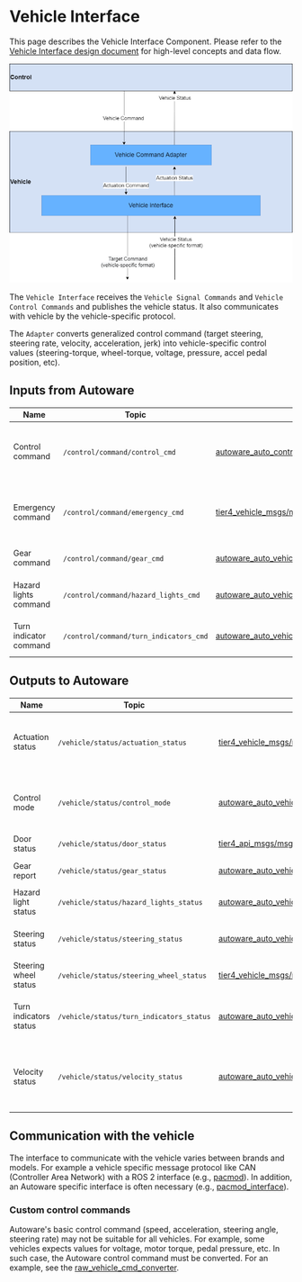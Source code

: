 # Vehicle Interface

This page describes the Vehicle Interface Component. Please refer to the [Vehicle Interface design document](../../autoware-architecture/vehicle/) for high-level concepts and data flow.

![Vehicle Interface overview](../../autoware-architecture/vehicle/image/vehicle_interface_overview.png)

The `Vehicle Interface` receives the `Vehicle Signal Commands` and `Vehicle Control Commands` and publishes the vehicle status. It also communicates with vehicle by the vehicle-specific protocol.

The `Adapter` converts generalized control command (target steering, steering rate, velocity, acceleration, jerk) into vehicle-specific control values (steering-torque, wheel-torque, voltage, pressure, accel pedal position, etc).

## Inputs from Autoware

| Name                   | Topic                                  | Type                                                                                                                                                                             | Description                                                    |
| ---------------------- | -------------------------------------- | -------------------------------------------------------------------------------------------------------------------------------------------------------------------------------- | -------------------------------------------------------------- |
| Control command        | `/control/command/control_cmd`         | [autoware_auto_control_msgs/msg/AckermannControlCommand](https://github.com/tier4/autoware_auto_msgs/blob/tier4/main/autoware_auto_control_msgs/msg/AckermannControlCommand.idl) | Target controls of the vehicle (steering angle, velocity, ...) |
| Emergency command      | `/control/command/emergency_cmd`       | [tier4_vehicle_msgs/msg/VehicleEmergencyStamped](https://github.com/tier4/tier4_autoware_msgs/blob/tier4/universe/tier4_vehicle_msgs/msg/VehicleEmergencyStamped.msg)            | Whether the vehicle should enter its emergency mode            |
| Gear command           | `/control/command/gear_cmd`            | [autoware_auto_vehicle_msgs/msg/GearCommand](https://github.com/tier4/autoware_auto_msgs/blob/tier4/main/autoware_auto_vehicle_msgs/msg/GearCommand.idl)                         | Target gear of the vehicle                                     |
| Hazard lights command  | `/control/command/hazard_lights_cmd`   | [autoware_auto_vehicle_msgs/msg/HazardLightsCommand](https://github.com/tier4/autoware_auto_msgs/blob/tier4/main/autoware_auto_vehicle_msgs/msg/HazardLightsCommand.idl)         | Target values of the hazard lights                             |
| Turn indicator command | `/control/command/turn_indicators_cmd` | [autoware_auto_vehicle_msgs/msg/TurnIndicatorsCommand](https://github.com/tier4/autoware_auto_msgs/blob/tier4/main/autoware_auto_vehicle_msgs/msg/TurnIndicatorsCommand.idl)     | Target values of the turn signals                              |

## Outputs to Autoware

| Name                   | Topic                                    | Type                                                                                                                                                                        | Description                                                             |
| ---------------------- | ---------------------------------------- | --------------------------------------------------------------------------------------------------------------------------------------------------------------------------- | ----------------------------------------------------------------------- |
| Actuation status       | `/vehicle/status/actuation_status`       | [tier4_vehicle_msgs/msg/ActuationStatusStamped](https://github.com/tier4/tier4_autoware_msgs/blob/tier4/universe/tier4_vehicle_msgs/msg/ActuationStatusStamped.msg)         | Current acceleration, brake, and steer values reported by the vehicle   |
| Control mode           | `/vehicle/status/control_mode`           | [autoware_auto_vehicle_msgs/msg/ControlModeReport](https://github.com/tier4/autoware_auto_msgs/blob/tier4/main/autoware_auto_vehicle_msgs/msg/ControlModeReport.idl)        | Current control mode (manual, autonomous, ...)                          |
| Door status            | `/vehicle/status/door_status`            | [tier4_api_msgs/msg/DoorStatus](https://github.com/tier4/tier4_autoware_msgs/blob/tier4/universe/tier4_api_msgs/msg/DoorStatus.msg)                                         | Current door status                                                     |
| Gear report            | `/vehicle/status/gear_status`            | [autoware_auto_vehicle_msgs/msg/GearReport](https://github.com/tier4/autoware_auto_msgs/blob/tier4/main/autoware_auto_vehicle_msgs/msg/GearReport.idl)                      | Current gear of the vehicle                                             |
| Hazard light status    | `/vehicle/status/hazard_lights_status`   | [autoware_auto_vehicle_msgs/msg/HazardLightsReport](https://github.com/tier4/autoware_auto_msgs/blob/tier4/main/autoware_auto_vehicle_msgs/msg/HazardLightsReport.idl)      | Current hazard lights status                                            |
| Steering status        | `/vehicle/status/steering_status`        | [autoware_auto_vehicle_msgs/msg/SteeringReport](https://github.com/tier4/autoware_auto_msgs/blob/tier4/main/autoware_auto_vehicle_msgs/msg/SteeringReport.idl)              | Current steering angle of the steering tire                             |
| Steering wheel status  | `/vehicle/status/steering_wheel_status`  | [tier4_vehicle_msgs/msg/SteeringWheelStatusStamped](https://github.com/tier4/tier4_autoware_msgs/blob/tier4/universe/tier4_vehicle_msgs/msg/SteeringWheelStatusStamped.msg) | Current steering wheel angle                                            |
| Turn indicators status | `/vehicle/status/turn_indicators_status` | [autoware_auto_vehicle_msgs/msg/TurnIndicatorsReport](https://github.com/tier4/autoware_auto_msgs/blob/tier4/main/autoware_auto_vehicle_msgs/msg/TurnIndicatorsReport.idl)  | Current state of the left and right turn indicators                     |
| Velocity status        | `/vehicle/status/velocity_status`        | [autoware_auto_vehicle_msgs/msg/VelocityReport](https://github.com/tier4/autoware_auto_msgs/blob/tier4/main/autoware_auto_vehicle_msgs/msg/VelocityReport.idl)              | Current velocities of the vehicle (longitudinal, lateral, heading rate) |

## Communication with the vehicle

The interface to communicate with the vehicle varies between brands and models.
For example a vehicle specific message protocol like CAN (Controller Area Network) with a ROS 2 interface (e.g., [pacmod](https://github.com/astuff/pacmod3)).
In addition, an Autoware specific interface is often necessary (e.g., [pacmod_interface](https://github.com/tier4/pacmod_interface/tree/main/pacmod_interface)).

### Custom control commands

Autoware's basic control command (speed, acceleration, steering angle, steering rate) may not be suitable for all vehicles.
For example, some vehicles expects values for voltage, motor torque, pedal pressure, etc.
In such case, the Autoware control command must be converted.
For an example, see the [raw_vehicle_cmd_converter](https://autowarefoundation.github.io/autoware.universe/main/vehicle/raw_vehicle_cmd_converter/).
